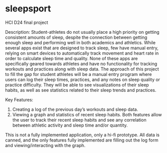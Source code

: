 # sleepsport
HCI D24 final project

Description: Student-athletes do not usually place a high priority on getting
consistent amounts of sleep, despite the connection between getting
enough sleep and performing well in both academics and athletics.
While several apps exist that are designed to track sleep, few
have manual entry, relying on smart devices to automatically track
movement and heart rate in order to calculate sleep time and quality.
None of these apps are specifically geared towards athletes and have
no functionality for tracking workouts and practices along with sleep
data.
The approach of this project to fill the gap for student athletes
will be a manual entry program where users can log their sleep times,
practices, and any notes on sleep quality or practice difficulty. They
will be able to see visualizations of their sleep habits, as well as see
statistics related to their sleep trends and practices. 

Key Features:
1. Creating a log of the previous day’s workouts and sleep data.
2. Viewing a graph and statistics of recent sleep habits.
Both features allow the user to track their recent sleep habits
and see any correlation between athletic activity and sleep time
and/or quantity.

This is not a fully implemented application, only a hi-fi prototype. All data is canned, and the only features fully implemented are filling out the log form and viewing/interacting with the graph.
